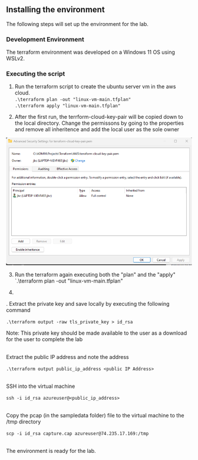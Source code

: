## Installing the environment 
The following steps will set up the environment for the lab.

### Development Environment 

The terraform environment was developed on a Windows 11 OS using WSLv2. 

### Executing the script
1. Run the terraform script to create the ubuntu server vm in the aws cloud. <br>
`.\terraform plan -out "linux-vm-main.tfplan"` <br>
`.\terraform apply "linux-vm-main.tfplan"`

2. After the first run, the terrform-cloud-key-pair will be copied down to the local directory. Change the permissons by going to the properties and remove all inheritence and add the local user as the sole owner

![image](https://github.com/JeffChristman/PL_labs/blob/main/png/finalpermission.png)




3. Run the terraform again executing both the "plan" and the "apply"
`.\terraform plan -out "linux-vm-main.tfplan"


4. 

. Extract the private key and save locally by executing the following command 

`.\terraform output -raw tls_private_key > id_rsa`

Note: This private key should be made available to the user as a download for the user to complete the lab <br>
<br>

Extract the public IP address and note the address 

`.\terraform output public_ip_address <public IP Address>`<br>
<br>

SSH into the virtual machine

`ssh -i id_rsa azureuser@<public_ip_address>`<br>
<br>

Copy the pcap (in the sampledata folder) file to the virtual machine to the /tmp directory

`scp -i id_rsa capture.cap azureuser@74.235.17.169:/tmp`<br>
<br>

The environment is ready for the lab. 
